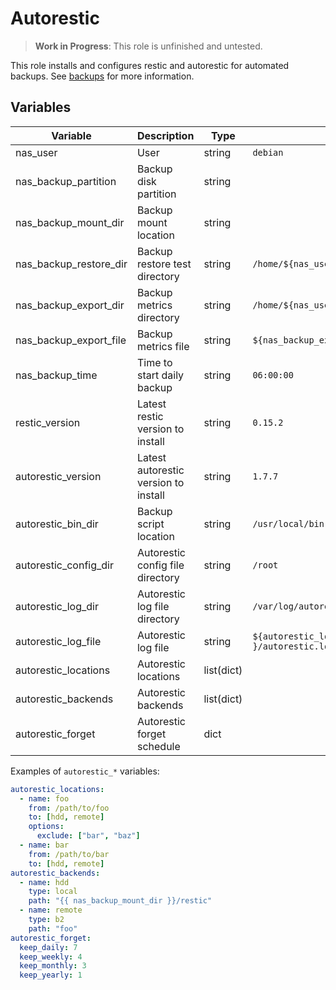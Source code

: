 # Autorestic

>**Work in Progress**: This role is unfinished and untested.

This role installs and configures restic and autorestic for automated backups.
See [backups](../backups.md) for more information.

## Variables

| Variable | Description | Type | Default |
| -------- | ----------- | ---- | ------- |
| nas_user | User | string | `debian`
| nas_backup_partition | Backup disk partition | string | |
| nas_backup_mount_dir | Backup mount location | string | |
| nas_backup_restore_dir | Backup restore test directory | string | `/home/${nas_user}/restore-test` |
| nas_backup_export_dir | Backup metrics directory | string | `/home/${nas_user}/node_exporter` |
| nas_backup_export_file | Backup metrics file | string | `${nas_backup_export_dir}/restic.prom` |
| nas_backup_time | Time to start daily backup | string | `06:00:00` |
| restic_version | Latest restic version to install | string | `0.15.2` |
| autorestic_version | Latest autorestic version to install | string | `1.7.7` |
| autorestic_bin_dir | Backup script location | string | `/usr/local/bin` |
| autorestic_config_dir | Autorestic config file directory | string | `/root` |
| autorestic_log_dir | Autorestic log file directory | string | `/var/log/autorestic` |
| autorestic_log_file | Autorestic log file | string |`${autorestic_log_dir }/autorestic.log` |
| autorestic_locations | Autorestic locations | list(dict) | |
| autorestic_backends | Autorestic backends | list(dict) | |
| autorestic_forget | Autorestic forget schedule | dict | |

Examples of `autorestic_*` variables:

```yml
autorestic_locations:
  - name: foo
    from: /path/to/foo
    to: [hdd, remote]
    options:
      exclude: ["bar", "baz"]
  - name: bar
    from: /path/to/bar
    to: [hdd, remote]
autorestic_backends:
  - name: hdd
    type: local
    path: "{{ nas_backup_mount_dir }}/restic"
  - name: remote
    type: b2
    path: "foo"
autorestic_forget:
  keep_daily: 7
  keep_weekly: 4
  keep_monthly: 3
  keep_yearly: 1
```
